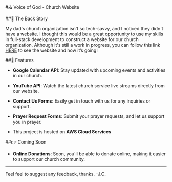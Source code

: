#⛪️ Voice of God - Church Website

##📕 The Back Story

My dad's church organization isn't so tech-savvy, and I noticed they didn't have a website. I thought this would be a great opportunity to use my skills in full-stack development to construct a website for our church organization. Although it's still a work in progress, you can follow this link [HERE](http://18.119.7.144/) to see the website and how it’s going!

##🌟 Features

- **Google Calendar API**: Stay updated with upcoming events and activities in our church.
  
- **YouTube API**: Watch the latest church service live streams directly from our website.
  
- **Contact Us Forms**: Easily get in touch with us for any inquiries or support.
  
- **Prayer Request Forms**: Submit your prayer requests, and let us support you in prayer.

- This project is hosted on **AWS Cloud Services**

##👉 Coming Soon

- **Online Donations**: Soon, you'll be able to donate online, making it easier to support our church community.

---

Feel feel to suggest any feedback, thanks. -J.C. 

